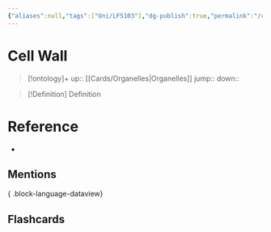 ```yaml
---
{"aliases":null,"tags":["Uni/LFS103"],"dg-publish":true,"permalink":"/cards/cell-wall/","dgPassFrontmatter":true}
---
```


# Cell Wall

> [!ontology]+
> up:: [[Cards/Organelles\|Organelles]]
> jump:: 
> down:: 

> [!Definition] Definition
> 

# Reference
- 

## Mentions

{ .block-language-dataview}

## Flashcards
